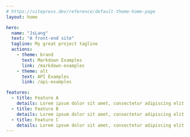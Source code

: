 ```yaml
---
# https://vitepress.dev/reference/default-theme-home-page
layout: home

hero:
  name: "JsLang"
  text: "A front-end site"
  tagline: My great project tagline
  actions:
    - theme: brand
      text: Markdown Examples
      link: /markdown-examples
    - theme: alt
      text: API Examples
      link: /api-examples

features:
  - title: Feature A
    details: Lorem ipsum dolor sit amet, consectetur adipiscing elit
  - title: Feature B
    details: Lorem ipsum dolor sit amet, consectetur adipiscing elit
  - title: Feature C
    details: Lorem ipsum dolor sit amet, consectetur adipiscing elit
---
```


<script lang="ts" setup>
  import HomeIndex from './components/home/Index.vue'
</script>
<HomeIndex/>